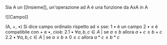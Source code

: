 Sia A un [[Insieme]], un'operazione ad A è una funzione da AxA in A

![[Campo]]

(A, +, •) Si dice campo ordinato rispetto ad $\le$ sse:
	1 • è un campo
	2 • $\le$ è compatibile con + e •, cioè:
		2.1 • $\forall a,b,c \in A \text{ | se }  a \le b \text{ allora } a+c\le b+c$
		2.2 • $\forall a,b,c \in A \text{ | se }  a \le b \land 0 \le c\text{ allora } a*c\le b*c$

